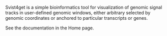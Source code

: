 Svist4get is a simple bioinformatics tool for visualization of genomic signal tracks in user-defined genomic windows, either arbitrary selected by genomic coordinates or anchored to particular transcripts or genes.

See the documentation in the Home page.
